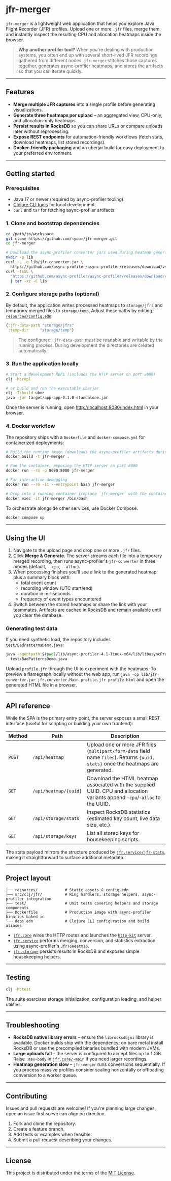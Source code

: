 # jfr-merger

`jfr-merger` is a lightweight web application that helps you explore Java Flight Recorder (JFR) profiles. Upload one or more `.jfr` files, merge them, and instantly inspect the resulting CPU and allocation heatmaps inside the browser.

> **Why another profiler tool?**
> When you're dealing with production systems, you often end up with several short-lived JFR recordings gathered from different nodes. `jfr-merger` stitches those captures together, generates async-profiler heatmaps, and stores the artifacts so that you can iterate quickly.

---

## Features

- **Merge multiple JFR captures** into a single profile before generating visualizations.
- **Generate three heatmaps per upload** – an aggregated view, CPU-only, and allocation-only heatmaps.
- **Persist results in RocksDB** so you can share URLs or compare uploads later without reprocessing.
- **Expose REST endpoints** for automation-friendly workflows (fetch stats, download heatmaps, list stored recordings).
- **Docker-friendly packaging** and an uberjar build for easy deployment to your preferred environment.

---

## Getting started

### Prerequisites

- Java 17 or newer (required by async-profiler tooling).
- [Clojure CLI tools](https://clojure.org/guides/getting_started) for local development.
- `curl` and `tar` for fetching async-profiler artifacts.

### 1. Clone and bootstrap dependencies

```bash
cd /path/to/workspace
git clone https://github.com/<you>/jfr-merger.git
cd jfr-merger

# Download the async-profiler converter jars used during heatmap generation
mkdir -p lib
curl -L -o lib/jfr-converter.jar \
  https://github.com/async-profiler/async-profiler/releases/download/v4.1/jfr-converter.jar
curl -fsSL \
  "https://github.com/async-profiler/async-profiler/releases/download/v4.1/async-profiler-4.1-linux-x64.tar.gz" \
  | tar -xz -C lib
```

### 2. Configure storage paths (optional)

By default, the application writes processed heatmaps to `storage/jfrs` and temporary merged files to `storage/temp`. Adjust these paths by editing [`resources/config.edn`](resources/config.edn):

```clojure
{:jfr-data-path "storage/jfrs"
 :temp-dir     "storage/temp"}
```

> The configured `:jfr-data-path` must be readable and writable by the running process. During development the directories are created automatically.

### 3. Run the application locally

```bash
# Start a development REPL (includes the HTTP server on port 8080)
clj -M:repl

# or build and run the executable uberjar
clj -T:build uber
java -jar target/app-app-0.1.0-standalone.jar
```

Once the server is running, open [http://localhost:8080/index.html](http://localhost:8080/index.html) in your browser.

### 4. Docker workflow

The repository ships with a `Dockerfile` and `docker-compose.yml` for containerized deployments:

```bash
# Build the runtime image (downloads the async-profiler artifacts during build)
docker build -t jfr-merger .

# Run the container, exposing the HTTP server on port 8080
docker run --rm -p 8080:8080 jfr-merger

# For interactive debugging
docker run --rm -it --entrypoint bash jfr-merger

# Drop into a running container (replace `jfr-merger` with the container name)
docker exec -it jfr-merger /bin/bash
```

To orchestrate alongside other services, use Docker Compose:

```bash
docker compose up
```

---

## Using the UI

1. Navigate to the upload page and drop one or more `.jfr` files.
2. Click **Merge & Generate**. The server streams each file into a temporary merged recording, then runs async-profiler's `jfr-converter` in three modes (default, `--cpu`, `--alloc`).
3. When processing finishes you'll see a link to the generated heatmap plus a summary block with:
   - total event count
   - recording window (UTC start/end)
   - duration in milliseconds
   - frequency of event types encountered
4. Switch between the stored heatmaps or share the link with your teammates. Artifacts are cached in RocksDB and remain available until you clear the database.

### Generating test data

If you need synthetic load, the repository includes [`test/BadPatternsDemo.java`](test/BadPatternsDemo.java):

```bash
java -agentpath:$(pwd)/lib/async-profiler-4.1-linux-x64/lib/libasyncProfiler.so=start,event=cpu,file=profile.jfr \
  test/BadPatternsDemo.java
```

Upload `profile.jfr` through the UI to experiment with the heatmaps. To preview a flamegraph locally without the web app, run
`java -cp lib/jfr-converter.jar jfr.converter.Main profile.jfr profile.html` and open the generated HTML file in a browser.

---

## API reference

While the SPA is the primary entry point, the server exposes a small REST interface (useful for scripting or building your own frontend):

| Method | Path                    | Description |
| ------ | ----------------------- | ----------- |
| `POST` | `/api/heatmap`          | Upload one or more JFR files (`multipart/form-data` field name `files`). Returns `{uuid, stats}` once the heatmaps are generated. |
| `GET`  | `/api/heatmap/{uuid}`   | Download the HTML heatmap associated with the supplied UUID. CPU and allocation variants append `-cpu`/`-alloc` to the UUID. |
| `GET`  | `/api/storage/stats`    | Inspect RocksDB statistics (estimated key count, live data size, etc.). |
| `GET`  | `/api/storage/keys`     | List all stored keys for housekeeping scripts. |

The stats payload mirrors the structure produced by [`jfr.service/jfr-stats`](src/clj/jfr/service.clj), making it straightforward to surface additional metadata.

---

## Project layout

```
├── resources/            # Static assets & config.edn
├── src/clj/jfr/          # Ring handlers, storage helpers, async-profiler integration
├── test/                 # Unit tests covering helpers and storage components
├── Dockerfile            # Production image with async-profiler binaries baked in
└── deps.edn              # Clojure CLI configuration and build aliases
```

- [`jfr.core`](src/clj/jfr/core.clj) wires the HTTP routes and launches the [`http-kit`](https://github.com/http-kit/http-kit) server.
- [`jfr.service`](src/clj/jfr/service.clj) performs merging, conversion, and statistics extraction using async-profiler's `JfrToHeatmap`.
- [`jfr.storage`](src/clj/jfr/storage.clj) persists results in RocksDB and exposes simple housekeeping helpers.

---

## Testing

```bash
clj -M:test
```

The suite exercises storage initialization, configuration loading, and helper utilities.

---

## Troubleshooting

- **RocksDB native library errors** – ensure the `librocksdbjni` library is available. Docker builds ship with the dependency; on bare metal install RocksDB or use the precompiled binaries bundled with modern JVMs.
- **Large uploads fail** – the server is configured to accept files up to 1 GiB. Raise `:max-body` in [`jfr.core/-main`](src/clj/jfr/core.clj) if you need larger recordings.
- **Heatmap generation slow** – `jfr-merger` runs conversions sequentially. If you process massive profiles consider scaling horizontally or offloading conversion to a worker queue.

---

## Contributing

Issues and pull requests are welcome! If you're planning large changes, open an issue first so we can align on direction.

1. Fork and clone the repository.
2. Create a feature branch.
3. Add tests or examples when feasible.
4. Submit a pull request describing your changes.

---

## License

This project is distributed under the terms of the [MIT License](LICENSE).

